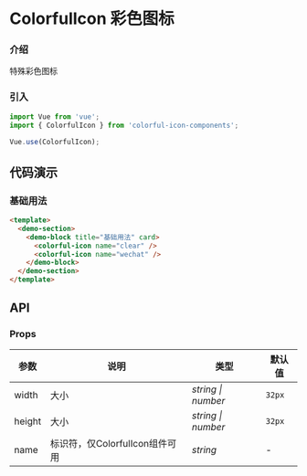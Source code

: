 # ColorfulIcon 彩色图标

### 介绍

特殊彩色图标

### 引入

```js
import Vue from 'vue';
import { ColorfulIcon } from 'colorful-icon-components';

Vue.use(ColorfulIcon);
```

## 代码演示

### 基础用法

```html
<template>
  <demo-section>
    <demo-block title="基础用法" card>
      <colorful-icon name="clear" />
      <colorful-icon name="wechat" />
    </demo-block>
  </demo-section>
</template>

```

## API

### Props

| 参数 | 说明   | 类型               | 默认值   |
| ---- | ------ | ------------------ | -------- |
| width | 大小   | _string \| number_ | `32px` |
| height | 大小   | _string \| number_ | `32px` |
| name | 标识符，仅ColorfulIcon组件可用 | _string_           | -        |
